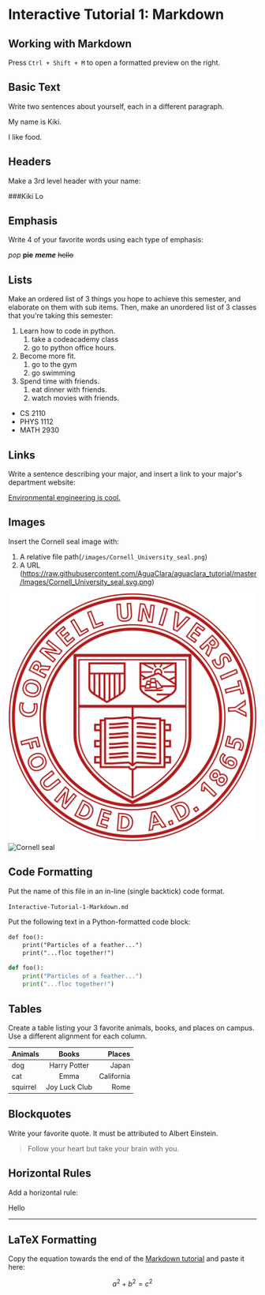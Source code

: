 # Interactive Tutorial 1: Markdown

## Working with Markdown

Press `Ctrl + Shift + M` to open a formatted preview on the right.

## Basic Text

Write two sentences about yourself, each in a different paragraph.

My name is Kiki.

I like food.

## Headers

Make a 3rd level header with your name:

###Kiki Lo

## Emphasis

Write 4 of your favorite words using each type of emphasis:

*pop*
**pie**
***meme***
~~hello~~

## Lists

Make an ordered list of 3 things you hope to achieve this semester, and elaborate on them with sub items. Then, make an unordered list of 3 classes that you're taking this semester:

1. Learn how to code in python.
    1. take a codeacademy class
    1. go to python office hours.
1. Become more fit.
    1. go to the gym
    1. go swimming
1. Spend time with friends.
    1. eat dinner with friends.
    1. watch movies with friends.

- CS 2110
- PHYS 1112
- MATH 2930

## Links

Write a sentence describing your major, and insert a link to your major's department website:

 [Environmental engineering is cool.](https://www.cee.cornell.edu/cee)

## Images

Insert the Cornell seal image with:
  1. A relative file path(`/images/Cornell_University_seal.png`)
  2. A URL (https://raw.githubusercontent.com/AguaClara/aguaclara_tutorial/master/Images/Cornell_University_seal.svg.png)

![Cornell seal](https://raw.githubusercontent.com/AguaClara/aguaclara_tutorial/master/Images/Cornell_University_seal.svg.png)
![Cornell seal](/images/Cornell_University_seal.png)


## Code Formatting

Put the name of this file in an in-line (single backtick) code format.

`Interactive-Tutorial-1-Markdown.md `

Put the following text in a Python-formatted code block:

```
def foo():
    print("Particles of a feather...")
    print("...floc together!")
```

``` python
def foo():
    print("Particles of a feather...")
    print("...floc together!")
```

## Tables

Create a table listing your 3 favorite animals, books, and places on campus. Use a different alignment for each column.

| Animals | Books | Places |
| :--- | :---: |---: |
| dog | Harry Potter | Japan |
| cat | Emma | California |
| squirrel | Joy Luck Club | Rome |


## Blockquotes

Write your favorite quote. It must be attributed to Albert Einstein.

> Follow your heart but take your brain with you.

## Horizontal Rules

Add a horizontal rule:

Hello

---

## LaTeX Formatting

Copy the equation towards the end of the [Markdown tutorial](https://github.com/AguaClara/aguaclara_tutorial/wiki/Markdown#latex-formatting) and paste it here:

$$ a^2 + b^2 = c^2 $$
